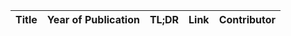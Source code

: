 | Title | Year of Publication | TL;DR | Link | Contributor |
| ----- | ------------------- | ----- | ---- | ------------|